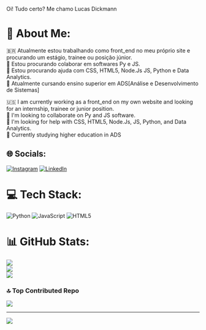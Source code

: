 Oi! Tudo certo? Me chamo Lucas Dickmann

# 💫 About Me:

🇧🇷 Atualmente estou trabalhando como front_end no meu próprio site e procurando um estágio, trainee ou posição júnior.<br>👯 Estou procurando colaborar em softwares Py e JS.<br>🤝 Estou procurando ajuda com CSS, HTML5, Node.Js JS, Python e Data Analytics.<br>🌱 Atualmente cursando ensino superior em ADS[Análise e Desenvolvimento de Sistemas]<br>

🇺🇸 I am currently working as a front_end on my own website and looking for an internship, trainee or junior position.<br>👯 I'm looking to collaborate on Py and JS software.<br>🤝 I'm looking for help with CSS, HTML5, Node.Js, JS, Python, and Data Analytics.<br>🌱 Currently studying higher education in ADS<br>


## 🌐 Socials:
[![Instagram](https://img.shields.io/badge/Instagram-%23E4405F.svg?logo=Instagram&logoColor=white)](https://instagram.com/luksdickmann) [![LinkedIn](https://img.shields.io/badge/LinkedIn-%230077B5.svg?logo=linkedin&logoColor=white)](https://linkedin.com/in/https://www.linkedin.com/in/lucas-dickmann) 

# 💻 Tech Stack:
![Python](https://img.shields.io/badge/python-3670A0?style=for-the-badge&logo=python&logoColor=ffdd54) ![JavaScript](https://img.shields.io/badge/javascript-%23323330.svg?style=for-the-badge&logo=javascript&logoColor=%23F7DF1E) ![HTML5](https://img.shields.io/badge/html5-%23E34F26.svg?style=for-the-badge&logo=html5&logoColor=white)
# 📊 GitHub Stats:
![](https://github-readme-stats.vercel.app/api?username=ldickmann&theme=blue-green&hide_border=false&include_all_commits=false&count_private=false)<br/>
![](https://github-readme-streak-stats.herokuapp.com/?user=ldickmann&theme=blue-green&hide_border=false)<br/>
![](https://github-readme-stats.vercel.app/api/top-langs/?username=ldickmann&theme=blue-green&hide_border=false&include_all_commits=false&count_private=false&layout=compact)

### 🔝 Top Contributed Repo
![](https://github-contributor-stats.vercel.app/api?username=ldickmann&limit=5&theme=tokyonight&combine_all_yearly_contributions=true)

---
[![](https://visitcount.itsvg.in/api?id=ldickmann&icon=0&color=7)](https://visitcount.itsvg.in)

<!-- Proudly created with GPRM ( https://gprm.itsvg.in ) -->
